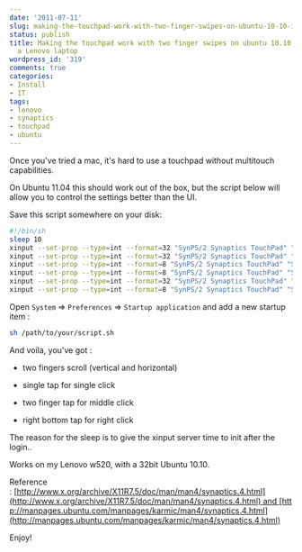 ```yaml
---
date: '2011-07-11'
slug: making-the-touchpad-work-with-two-finger-swipes-on-ubuntu-10-10-installed-on-a-lenovo-laptop
status: publish
title: Making the touchpad work with two finger swipes on ubuntu 10.10 installed on
  a Lenovo laptop
wordpress_id: '319'
comments: true
categories:
- Install
- IT
tags:
- lenovo
- synaptics
- touchpad
- ubuntu
---
```


Once you've tried a mac, it's hard to use a touchpad without multitouch capabilities.

On Ubuntu 11.04 this should work out of the box, but the script below will allow you to control the settings better than the UI.

Save this script somewhere on your disk:

```bash
#!/bin/sh
sleep 10
xinput --set-prop --type=int --format=32 "SynPS/2 Synaptics TouchPad" "Synaptics Two-Finger Pressure" 4
xinput --set-prop --type=int --format=32 "SynPS/2 Synaptics TouchPad" "Synaptics Two-Finger Width" 8 # Below width 1 finger touch, above width simulate 2 finger touch. - value=pad-pixels
xinput --set-prop --type=int --format=8 "SynPS/2 Synaptics TouchPad" "Synaptics Two-Finger Scrolling" 1 1 # vertical scrolling, horizontal scrolling - values: 0=disable 1=enable
xinput --set-prop --type=int --format=8 "SynPS/2 Synaptics TouchPad" "Synaptics Edge Scrolling" 0 0 0 # vertical, horizontal, corner - values: 0=disable 1=enable
xinput --set-prop --type=int --format=32 "SynPS/2 Synaptics TouchPad" "Synaptics Jumpy Cursor Threshold" 250 # stabilize 2 finger actions - value=pad-pixels
xinput --set-prop --type=int --format=8 "SynPS/2 Synaptics TouchPad" "Synaptics Tap Action" 0 3 0 0 1 2 0
```


Open `System` => `Preferences` => `Startup application` and add a new startup item :

```bash
sh /path/to/your/script.sh
```

And voila, you've got :

	
  * two fingers scroll (vertical and horizontal)
	
  * single tap for single click
	
  * two finger tap for middle click
	
  * right bottom tap for right click

The reason for the sleep is to give the xinput server time to init after the login..

Works on my Lenovo w520, with a 32bit Ubuntu 10.10.

Reference : [http://www.x.org/archive/X11R7.5/doc/man/man4/synaptics.4.html](http://www.x.org/archive/X11R7.5/doc/man/man4/synaptics.4.html) and [http://manpages.ubuntu.com/manpages/karmic/man4/synaptics.4.html](http://manpages.ubuntu.com/manpages/karmic/man4/synaptics.4.html)

Enjoy!
